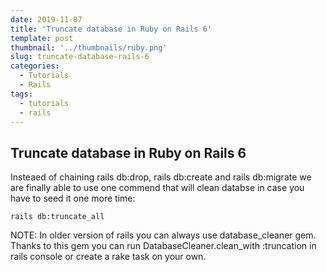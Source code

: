 ```yaml
---
date: 2019-11-07
title: 'Truncate database in Ruby on Rails 6'
template: post
thumbnail: '../thumbnails/ruby.png'
slug: truncate-database-rails-6
categories:
  - Tutorials
  - Rails
tags:
  - tutorials
  - rails
---
```


## Truncate database in Ruby on Rails 6
Insteaed of chaining rails db:drop, rails db:create and rails db:migrate we are finally able to use one commend that will clean databse in case you have to seed it one more time:

```terminal
rails db:truncate_all
```
NOTE: In older version of rails you can always use database_cleaner gem. Thanks to this gem you can run DatabaseCleaner.clean_with :truncation in rails console or create a rake task on your own.
